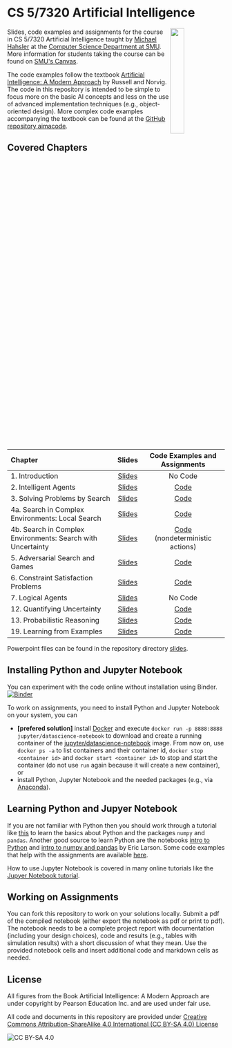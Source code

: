 <!-- #region -->
# CS 5/7320 Artificial Intelligence

<img src="http://aima.cs.berkeley.edu/cover2.jpg" align="right" width="25%">


Slides, code examples and assignments for the course in CS 5/7320 Artificial Intelligence taught by [Michael Hahsler](https://michael.hahsler.net/) at the 
[Computer Science Department at SMU](https://www.smu.edu/Lyle/Academics/Departments/CS). More information for students taking the course can be found on 
[SMU's Canvas](https://www.smu.edu/OIT/Services/Canvas).


The code examples follow the textbook [Artificial Intelligence: A Modern Approach](http://aima.cs.berkeley.edu/) by Russell and Norvig. The code in this repository is intended to be simple to focus more on the basic AI concepts and less on the use of advanced implementation techniques (e.g., object-oriented design).
More complex code examples accompanying the textbook can be found at the [GitHub repository aimacode](https://github.com/aimacode).  

## Covered Chapters

| Chapter | Slides | Code Examples and Assignments |
| :--------| :---: | :----: |
| 1. Introduction | [Slides](https://mhahsler.github.io/CS7320-AI/slides/01_intro.pdf)  | No Code | 
| 2. Intelligent Agents| [Slides](https://mhahsler.github.io/CS7320-AI/slides/02_agents.pdf)  | [Code](Agents) | 
| 3. Solving Problems by Search | [Slides](https://mhahsler.github.io/CS7320-AI/slides/03_search.pdf)  | [Code](Search) | 
| 4a. Search in Complex Environments: Local Search | [Slides](https://mhahsler.github.io/CS7320-AI/slides/04_local_search.pdf)  | [Code](Local_Search) | 
| 4b. Search in Complex Environments: Search with Uncertainty | [Slides](https://mhahsler.github.io/CS7320-AI/slides/04_search_with_uncertainty.pdf)  | [Code](Games) (nondeterministic actions) | 
| 5.  Adversarial Search and Games | [Slides](https://mhahsler.github.io/CS7320-AI/slides/05_games.pdf)  | [Code](Games) | 
| 6. Constraint Satisfaction Problems | [Slides](https://mhahsler.github.io/CS7320-AI/slides/06_CSP.pdf)  | [Code](CSP) | 
| 7. Logical Agents | [Slides](https://mhahsler.github.io/CS7320-AI/slides/07_logic.pdf)  | No Code | 
| 12. Quantifying Uncertainty | [Slides](https://mhahsler.github.io/CS7320-AI/slides/12_uncertainty.pdf)  | [Code](Uncertainty) | 
| 13. Probabilistic Reasoning | [Slides](https://mhahsler.github.io/CS7320-AI/slides/13_bayes_nets.pdf)  | [Code](Uncertainty) | 
| 19. Learning from Examples | [Slides](https://mhahsler.github.io/CS7320-AI/slides/19_ML_intro.pdf)  | [Code](ML) | 


Powerpoint files can be found in the repository directory [slides](slides).

## Installing Python and Jupyter Notebook

You can experiment with the code online without installation using Binder. 
[![Binder](https://mybinder.org/badge_logo.svg)](https://mybinder.org/v2/gh/mhahsler/CS7320-AI/HEAD)

To work on assignments, you need to install Python and Jupyter Notebook on your system, you can 
* __[prefered solution]__ install [Docker](https://docs.docker.com/get-docker/) and 
execute `docker run -p 8888:8888 jupyter/datascience-notebook` to download and create a running container of
the [jupyter/datascience-notebook](https://hub.docker.com/r/jupyter/datascience-notebook) image. 
From now on, use `docker ps -a` to list containers and their container id, `docker stop <container id>` and `docker start <container id>` to stop and start the container
(do not use `run` again because it will create a new container), or 
* install Python, Jupyter Notebook and the needed packages (e.g., via [Anaconda](https://www.anaconda.com/)).


## Learning Python and Jupyer Notebook

If you are not familiar with Python then you should work through a tutorial like [this](https://www.w3schools.com/python/default.asp) to learn the basics about Python and the packages `numpy` and `pandas`. Another good source to learn Python are 
the notebooks [intro to Python](https://github.com/eclarson/MachineLearningNotebooks/blob/master/0.%20Python_Intro%20(optional).ipynb)
and [intro to numpy and pandas](https://github.com/eclarson/MachineLearningNotebooks/blob/master/01_Numpy%20and%20Pandas%20Intro.ipynb)
by Eric Larson. Some code examples that help with the assignments are available [here](Python_Code_Examples).

How to use Jupyter Notebook is covered in many online tutorials like the [Jupyer Notebook tutorial](https://www.dataquest.io/blog/jupyter-notebook-tutorial/).

## Working on Assignments

You can fork this repository to work on your solutions locally. 
Submit a pdf of the compiled notebook (either export the notebook as pdf or print to pdf). The notebook needs to be a complete project report with documentation (including your design choices), code and results (e.g., tables with simulation results) with a short discussion of what they mean. Use the provided notebook cells and insert additional code and markdown cells as needed.

## License
All figures from the Book Artificial Intelligence: A Modern Approach are
under copyright by Pearson Education Inc. and are used under fair use. 

All code and documents in this repository are provided under [Creative Commons Attribution-ShareAlike 4.0 International (CC BY-SA 4.0) License](https://creativecommons.org/licenses/by-sa/4.0/)

![CC BY-SA 4.0](https://licensebuttons.net/l/by-sa/3.0/88x31.png)
<!-- #endregion -->
